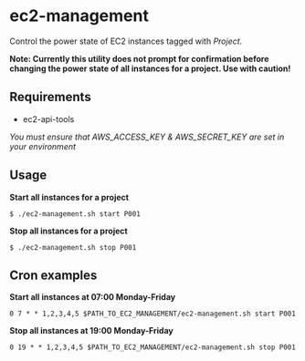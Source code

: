 ec2-management
==============

Control the power state of EC2 instances tagged with *Project*.

**Note: Currently this utility does not prompt for confirmation before changing the power state of all instances for a project. Use with caution!**

## Requirements
* ec2-api-tools

*You must ensure that AWS_ACCESS_KEY & AWS_SECRET_KEY are set in your environment*

## Usage

**Start all instances for a project**
```shell
$ ./ec2-management.sh start P001
```

**Stop all instances for a project**
```shell
$ ./ec2-management.sh stop P001
```

## Cron examples

**Start all instances at 07:00 Monday-Friday**
```shell
0 7 * * 1,2,3,4,5 $PATH_TO_EC2_MANAGEMENT/ec2-management.sh start P001
```

**Stop all instances at 19:00 Monday-Friday**
```shell
0 19 * * 1,2,3,4,5 $PATH_TO_EC2_MANAGEMENT/ec2-management.sh stop P001
```
